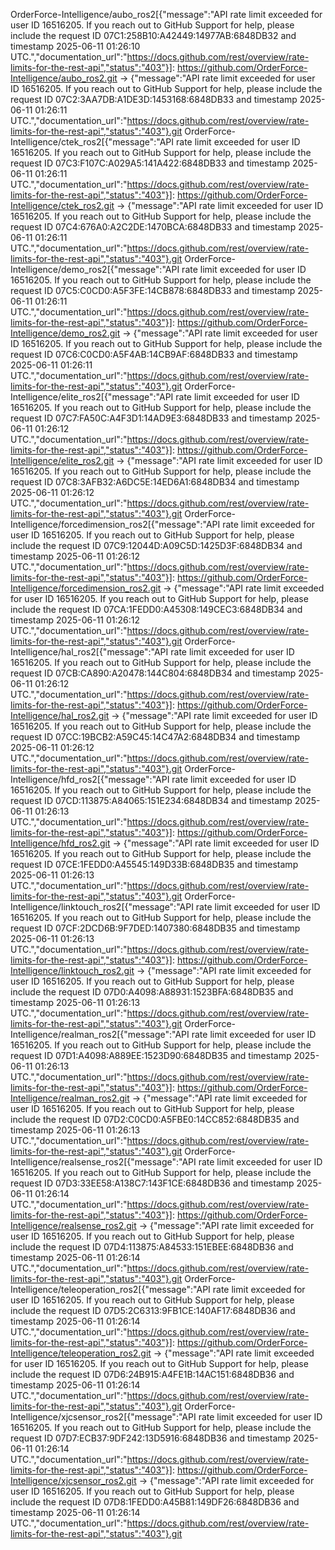 OrderForce-Intelligence/aubo_ros2[{"message":"API rate limit exceeded for user ID 16516205. If you reach out to GitHub Support for help, please include the request ID 07C1:258B10:A42449:14977AB:6848DB32 and timestamp 2025-06-11 01:26:10 UTC.","documentation_url":"https://docs.github.com/rest/overview/rate-limits-for-the-rest-api","status":"403"}]: https://github.com/OrderForce-Intelligence/aubo_ros2.git -> {"message":"API rate limit exceeded for user ID 16516205. If you reach out to GitHub Support for help, please include the request ID 07C2:3AA7DB:A1DE3D:1453168:6848DB33 and timestamp 2025-06-11 01:26:11 UTC.","documentation_url":"https://docs.github.com/rest/overview/rate-limits-for-the-rest-api","status":"403"}.git
OrderForce-Intelligence/ctek_ros2[{"message":"API rate limit exceeded for user ID 16516205. If you reach out to GitHub Support for help, please include the request ID 07C3:F107C:A029A5:141A422:6848DB33 and timestamp 2025-06-11 01:26:11 UTC.","documentation_url":"https://docs.github.com/rest/overview/rate-limits-for-the-rest-api","status":"403"}]: https://github.com/OrderForce-Intelligence/ctek_ros2.git -> {"message":"API rate limit exceeded for user ID 16516205. If you reach out to GitHub Support for help, please include the request ID 07C4:676A0:A2C2DE:1470BCA:6848DB33 and timestamp 2025-06-11 01:26:11 UTC.","documentation_url":"https://docs.github.com/rest/overview/rate-limits-for-the-rest-api","status":"403"}.git
OrderForce-Intelligence/demo_ros2[{"message":"API rate limit exceeded for user ID 16516205. If you reach out to GitHub Support for help, please include the request ID 07C5:C0CD0:A5F3FE:14CB878:6848DB33 and timestamp 2025-06-11 01:26:11 UTC.","documentation_url":"https://docs.github.com/rest/overview/rate-limits-for-the-rest-api","status":"403"}]: https://github.com/OrderForce-Intelligence/demo_ros2.git -> {"message":"API rate limit exceeded for user ID 16516205. If you reach out to GitHub Support for help, please include the request ID 07C6:C0CD0:A5F4AB:14CB9AF:6848DB33 and timestamp 2025-06-11 01:26:11 UTC.","documentation_url":"https://docs.github.com/rest/overview/rate-limits-for-the-rest-api","status":"403"}.git
OrderForce-Intelligence/elite_ros2[{"message":"API rate limit exceeded for user ID 16516205. If you reach out to GitHub Support for help, please include the request ID 07C7:FA50C:A4F3D1:14AD9E3:6848DB33 and timestamp 2025-06-11 01:26:12 UTC.","documentation_url":"https://docs.github.com/rest/overview/rate-limits-for-the-rest-api","status":"403"}]: https://github.com/OrderForce-Intelligence/elite_ros2.git -> {"message":"API rate limit exceeded for user ID 16516205. If you reach out to GitHub Support for help, please include the request ID 07C8:3AFB32:A6DC5E:14ED6A1:6848DB34 and timestamp 2025-06-11 01:26:12 UTC.","documentation_url":"https://docs.github.com/rest/overview/rate-limits-for-the-rest-api","status":"403"}.git
OrderForce-Intelligence/forcedimension_ros2[{"message":"API rate limit exceeded for user ID 16516205. If you reach out to GitHub Support for help, please include the request ID 07C9:12044D:A09C5D:1425D3F:6848DB34 and timestamp 2025-06-11 01:26:12 UTC.","documentation_url":"https://docs.github.com/rest/overview/rate-limits-for-the-rest-api","status":"403"}]: https://github.com/OrderForce-Intelligence/forcedimension_ros2.git -> {"message":"API rate limit exceeded for user ID 16516205. If you reach out to GitHub Support for help, please include the request ID 07CA:1FEDD0:A45308:149CEC3:6848DB34 and timestamp 2025-06-11 01:26:12 UTC.","documentation_url":"https://docs.github.com/rest/overview/rate-limits-for-the-rest-api","status":"403"}.git
OrderForce-Intelligence/hal_ros2[{"message":"API rate limit exceeded for user ID 16516205. If you reach out to GitHub Support for help, please include the request ID 07CB:CA890:A20478:144C804:6848DB34 and timestamp 2025-06-11 01:26:12 UTC.","documentation_url":"https://docs.github.com/rest/overview/rate-limits-for-the-rest-api","status":"403"}]: https://github.com/OrderForce-Intelligence/hal_ros2.git -> {"message":"API rate limit exceeded for user ID 16516205. If you reach out to GitHub Support for help, please include the request ID 07CC:19BCB2:A59C45:14C47A2:6848DB34 and timestamp 2025-06-11 01:26:12 UTC.","documentation_url":"https://docs.github.com/rest/overview/rate-limits-for-the-rest-api","status":"403"}.git
OrderForce-Intelligence/hfd_ros2[{"message":"API rate limit exceeded for user ID 16516205. If you reach out to GitHub Support for help, please include the request ID 07CD:113875:A84065:151E234:6848DB34 and timestamp 2025-06-11 01:26:13 UTC.","documentation_url":"https://docs.github.com/rest/overview/rate-limits-for-the-rest-api","status":"403"}]: https://github.com/OrderForce-Intelligence/hfd_ros2.git -> {"message":"API rate limit exceeded for user ID 16516205. If you reach out to GitHub Support for help, please include the request ID 07CE:1FEDD0:A45545:149D33B:6848DB35 and timestamp 2025-06-11 01:26:13 UTC.","documentation_url":"https://docs.github.com/rest/overview/rate-limits-for-the-rest-api","status":"403"}.git
OrderForce-Intelligence/linktouch_ros2[{"message":"API rate limit exceeded for user ID 16516205. If you reach out to GitHub Support for help, please include the request ID 07CF:2DCD6B:9F7DED:1407380:6848DB35 and timestamp 2025-06-11 01:26:13 UTC.","documentation_url":"https://docs.github.com/rest/overview/rate-limits-for-the-rest-api","status":"403"}]: https://github.com/OrderForce-Intelligence/linktouch_ros2.git -> {"message":"API rate limit exceeded for user ID 16516205. If you reach out to GitHub Support for help, please include the request ID 07D0:A4098:A88931:1523BFA:6848DB35 and timestamp 2025-06-11 01:26:13 UTC.","documentation_url":"https://docs.github.com/rest/overview/rate-limits-for-the-rest-api","status":"403"}.git
OrderForce-Intelligence/realman_ros2[{"message":"API rate limit exceeded for user ID 16516205. If you reach out to GitHub Support for help, please include the request ID 07D1:A4098:A889EE:1523D90:6848DB35 and timestamp 2025-06-11 01:26:13 UTC.","documentation_url":"https://docs.github.com/rest/overview/rate-limits-for-the-rest-api","status":"403"}]: https://github.com/OrderForce-Intelligence/realman_ros2.git -> {"message":"API rate limit exceeded for user ID 16516205. If you reach out to GitHub Support for help, please include the request ID 07D2:C0CD0:A5FBE0:14CC852:6848DB35 and timestamp 2025-06-11 01:26:13 UTC.","documentation_url":"https://docs.github.com/rest/overview/rate-limits-for-the-rest-api","status":"403"}.git
OrderForce-Intelligence/realsense_ros2[{"message":"API rate limit exceeded for user ID 16516205. If you reach out to GitHub Support for help, please include the request ID 07D3:33EE58:A138C7:143F1CE:6848DB36 and timestamp 2025-06-11 01:26:14 UTC.","documentation_url":"https://docs.github.com/rest/overview/rate-limits-for-the-rest-api","status":"403"}]: https://github.com/OrderForce-Intelligence/realsense_ros2.git -> {"message":"API rate limit exceeded for user ID 16516205. If you reach out to GitHub Support for help, please include the request ID 07D4:113875:A84533:151EBEE:6848DB36 and timestamp 2025-06-11 01:26:14 UTC.","documentation_url":"https://docs.github.com/rest/overview/rate-limits-for-the-rest-api","status":"403"}.git
OrderForce-Intelligence/teleoperation_ros2[{"message":"API rate limit exceeded for user ID 16516205. If you reach out to GitHub Support for help, please include the request ID 07D5:2C6313:9FB1CE:140AF17:6848DB36 and timestamp 2025-06-11 01:26:14 UTC.","documentation_url":"https://docs.github.com/rest/overview/rate-limits-for-the-rest-api","status":"403"}]: https://github.com/OrderForce-Intelligence/teleoperation_ros2.git -> {"message":"API rate limit exceeded for user ID 16516205. If you reach out to GitHub Support for help, please include the request ID 07D6:24B915:A4FE1B:14AC151:6848DB36 and timestamp 2025-06-11 01:26:14 UTC.","documentation_url":"https://docs.github.com/rest/overview/rate-limits-for-the-rest-api","status":"403"}.git
OrderForce-Intelligence/xjcsensor_ros2[{"message":"API rate limit exceeded for user ID 16516205. If you reach out to GitHub Support for help, please include the request ID 07D7:ECB37:9DF242:13D5916:6848DB36 and timestamp 2025-06-11 01:26:14 UTC.","documentation_url":"https://docs.github.com/rest/overview/rate-limits-for-the-rest-api","status":"403"}]: https://github.com/OrderForce-Intelligence/xjcsensor_ros2.git -> {"message":"API rate limit exceeded for user ID 16516205. If you reach out to GitHub Support for help, please include the request ID 07D8:1FEDD0:A45B81:149DF26:6848DB36 and timestamp 2025-06-11 01:26:14 UTC.","documentation_url":"https://docs.github.com/rest/overview/rate-limits-for-the-rest-api","status":"403"}.git
